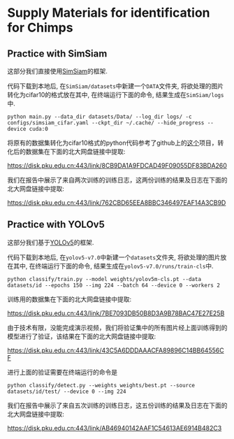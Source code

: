 # Supply Materials for identification for Chimps

## Practice with SimSiam
这部分我们直接使用[SimSiam](https://github.com/PatrickHua/SimSiam)的框架.

代码下载到本地后, 在`SimSiam/datasets`中新建一个`DATA`文件夹, 将欲处理的图片转化为cifar10的格式放在其中, 在终端运行下面的命令, 结果生成在`SimSiam/logs`中.

```
python main.py --data_dir datasets/Data/ --log_dir logs/ -c configs/simsiam_cifar.yaml --ckpt_dir ~/.cache/ --hide_progress --device cuda:0
```
将原有的数据集转化为cifar10格式的python代码参考了github上的[这个](https://github.com/haodonga/CIFAR-Dataset-master)项目，转化后的数据集在下面的北大网盘链接中提取:

<https://disk.pku.edu.cn:443/link/8CB9DA1A9FDCAD49F09055DF83BDA260>

我们在报告中展示了来自两次训练的训练日志，这两份训练的结果及日志在下面的北大网盘链接中提取:

<https://disk.pku.edu.cn:443/link/762CBD65EEA8BBC346497EAF14A3CB9D>

## Practice with YOLOv5
这部分我们基于[YOLOv5](https://github.com/ultralytics/yolov5)的框架.

代码下载到本地后, 在`yolov5-v7.0`中新建一个`datasets`文件夹, 将欲处理的图片放在其中, 在终端运行下面的命令, 结果生成在`yolov5-v7.0/runs/train-cls`中.

```
python classify/train.py --model weights/yolov5m-cls.pt --data datasets/id --epochs 150 --img 224 --batch 64 --device 0 --workers 2
```
训练用的数据集在下面的北大网盘链接中提取:

<https://disk.pku.edu.cn:443/link/7BE7093DB50B8D3A9B78BAC47E27E25B>

由于技术有限，没能完成演示视频，我们将验证集中的所有图片经上面训练得到的模型进行了验证，该结果在下面的北大网盘链接中提取:

<https://disk.pku.edu.cn:443/link/43C5A6DDDAAACFA89896C14BB64556CF>

进行上面的验证需要在终端运行的命令是

```
python classify/detect.py --weights weights/best.pt --source datasets/id/test/ --device 0 --img 224
```

我们在报告中展示了来自五次训练的训练日志，这五份训练的结果及日志在下面的北大网盘链接中提取:

<https://disk.pku.edu.cn:443/link/AB46940142AAF1C54613AE6914B482C3>




